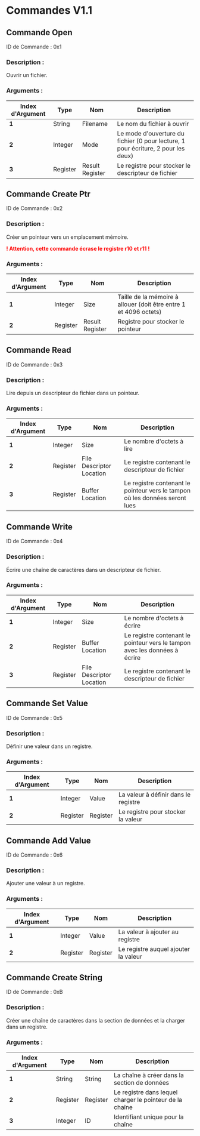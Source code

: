 # Commandes V1.1

## Commande Open

ID de Commande : 0x1

### Description :
Ouvrir un fichier.

### Arguments :
| Index d'Argument | Type | Nom | Description |
|---------|---------|----------|----------|
| **1** | String | Filename | Le nom du fichier à ouvrir |
| **2** | Integer | Mode | Le mode d'ouverture du fichier (0 pour lecture, 1 pour écriture, 2 pour les deux) |
| **3** | Register | Result Register | Le registre pour stocker le descripteur de fichier |

## Commande Create Ptr

ID de Commande : 0x2

### Description :
Créer un pointeur vers un emplacement mémoire.

**<span style="color: red;">! Attention, cette commande écrase le registre r10 et r11 !</span>**

### Arguments :
| Index d'Argument | Type | Nom | Description |
|---------|---------|----------|----------|
| **1** | Integer | Size | Taille de la mémoire à allouer (doit être entre 1 et 4096 octets) |
| **2** | Register | Result Register | Registre pour stocker le pointeur |

## Commande Read

ID de Commande : 0x3

### Description :
Lire depuis un descripteur de fichier dans un pointeur.

### Arguments :
| Index d'Argument | Type | Nom | Description |
|---------|---------|----------|----------|
| **1** | Integer | Size | Le nombre d'octets à lire |
| **2** | Register | File Descriptor Location | Le registre contenant le descripteur de fichier |
| **3** | Register | Buffer Location | Le registre contenant le pointeur vers le tampon où les données seront lues |

## Commande Write

ID de Commande : 0x4

### Description :
Écrire une chaîne de caractères dans un descripteur de fichier.

### Arguments :
| Index d'Argument | Type | Nom | Description |
|---------|---------|----------|----------|
| **1** | Integer | Size | Le nombre d'octets à écrire |
| **2** | Register | Buffer Location | Le registre contenant le pointeur vers le tampon avec les données à écrire |
| **3** | Register | File Descriptor Location | Le registre contenant le descripteur de fichier |

## Commande Set Value

ID de Commande : 0x5

### Description :
Définir une valeur dans un registre.

### Arguments :
| Index d'Argument | Type | Nom | Description |
|---------|---------|----------|----------|
| **1** | Integer | Value | La valeur à définir dans le registre |
| **2** | Register | Register | Le registre pour stocker la valeur |

## Commande Add Value

ID de Commande : 0x6

### Description :
Ajouter une valeur à un registre.

### Arguments :
| Index d'Argument | Type | Nom | Description |
|---------|---------|----------|----------|
| **1** | Integer | Value | La valeur à ajouter au registre |
| **2** | Register | Register | Le registre auquel ajouter la valeur |

## Commande Create String

ID de Commande : 0xB

### Description :
Créer une chaîne de caractères dans la section de données et la charger dans un registre.

### Arguments :
| Index d'Argument | Type | Nom | Description |
|---------|---------|----------|----------|
| **1** | String | String | La chaîne à créer dans la section de données |
| **2** | Register | Register | Le registre dans lequel charger le pointeur de la chaîne |
| **3** | Integer | ID | Identifiant unique pour la chaîne |
